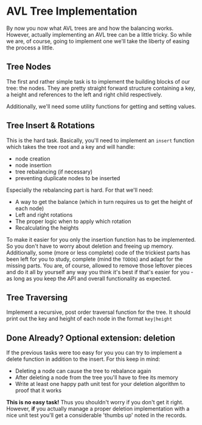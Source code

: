 # AVL Tree Implementation
By now you now what AVL trees are and how the balancing works.
However, actually implementing an AVL tree can be a little tricky.
So while we are, of course, going to implement one we'll take the liberty of easing the process a little.

## Tree Nodes
The first and rather simple task is to implement the building blocks of our tree: the nodes.
They are pretty straight forward structure containing a key, a height and references to the left and right child respectively.

Additionally, we'll need some utility functions for getting and setting values.

## Tree Insert & Rotations
This is the hard task.
Basically, you'll need to implement an `insert` function which takes the tree root and a key and will handle:

- node creation
- node insertion
- tree rebalancing (if necessary)
- preventing duplicate nodes to be inserted

Especially the rebalancing part is hard.
For that we'll need:

- A way to get the balance (which in turn requires us to get the height of each node)
- Left and right rotations
- The proper logic when to apply which rotation
- Recalculating the heights

To make it easier for you only the insertion function has to be implemented.
So you don't have to worry about deletion and freeing up memory.
Additionally, some (more or less complete) code of the trickiest parts has been left for you to study, complete (mind the `TODO`s) and adapt for the missing parts.
You are, of course, allowed to remove those leftover pieces and do it all by yourself any way you think it's best if that's easier for you - as long as you keep the API and overall functionality as expected.

## Tree Traversing
Implement a recursive, post order traversal function for the tree.
It should print out the key and height of each node in the format `key|height`

## Done Already? Optional extension: deletion
If the previous tasks were too easy for you you can try to implement a delete function in addition to the insert.
For this keep in mind:

- Deleting a node can cause the tree to rebalance again
- After deleting a node from the tree you'll have to free its memory
- Write at least one happy path unit test for your deletion algorithm to proof that it works

**This is no easy task!**
Thus you shouldn't worry if you don't get it right.
However, **if** you actually manage a proper deletion implementation with a nice unit test you'll get a considerable 'thumbs up' noted in the records.